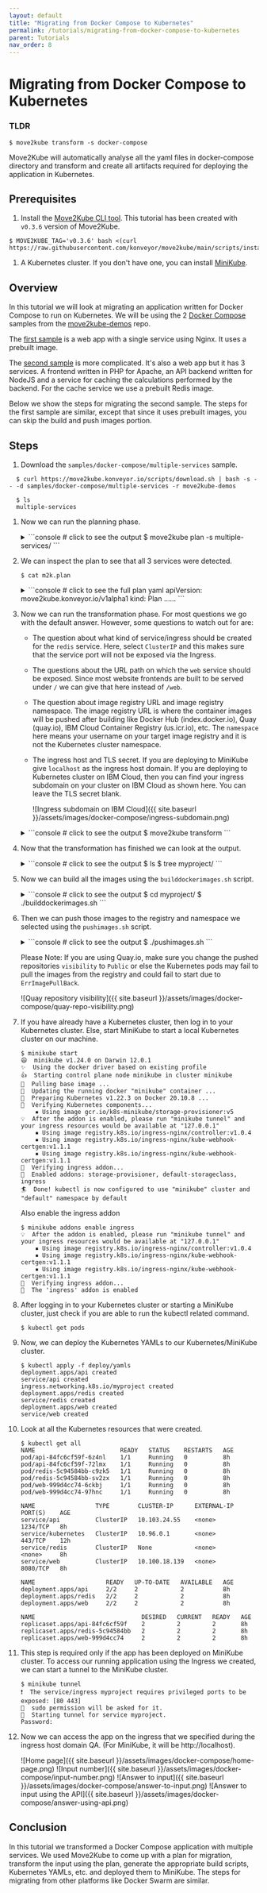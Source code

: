```yaml
---
layout: default
title: "Migrating from Docker Compose to Kubernetes"
permalink: /tutorials/migrating-from-docker-compose-to-kubernetes
parent: Tutorials
nav_order: 8
---
```


# Migrating from Docker Compose to Kubernetes

### TLDR

```console
$ move2kube transform -s docker-compose
```

Move2Kube will automatically analyse all the yaml files in docker-compose directory and transform and create all artifacts required for deploying the application in Kubernetes.

## Prerequisites
1. Install the [Move2Kube CLI tool](https://move2kube.konveyor.io/installation/cli). This tutorial has been created with `v0.3.6` version of Move2Kube.

```console
$ MOVE2KUBE_TAG='v0.3.6' bash <(curl https://raw.githubusercontent.com/konveyor/move2kube/main/scripts/install.sh)
```

1. A Kubernetes cluster. If you don't have one, you can install [MiniKube](https://minikube.sigs.k8s.io/docs/start/).

## Overview

In this tutorial we will look at migrating an application written for Docker Compose to run on Kubernetes. We will be using the 2 [Docker Compose](https://github.com/konveyor/move2kube-demos/tree/main/samples/docker-compose) samples from the [move2kube-demos](https://github.com/konveyor/move2kube-demos) repo.

The [first sample](https://github.com/konveyor/move2kube-demos/tree/main/samples/docker-compose/single-service) is a web app with a single service using Nginx. It uses a prebuilt image.

The [second sample](https://github.com/konveyor/move2kube-demos/tree/main/samples/docker-compose/multiple-services) is more complicated. It's also a web app but it has 3 services. A frontend written in PHP for Apache, an API backend written for NodeJS and a service for caching the calculations performed by the backend. For the cache service we use a prebuilt Redis image.

Below we show the steps for migrating the second sample. The steps for the first sample are similar, except that since it uses prebuilt images, you can skip the build and push images portion.

## Steps

1. Download the `samples/docker-compose/multiple-services` sample.

  ```console
    $ curl https://move2kube.konveyor.io/scripts/download.sh | bash -s -- -d samples/docker-compose/multiple-services -r move2kube-demos

    $ ls
    multiple-services
  ```

1. Now we can run the planning phase.
    <details markdown="block">
    <summary markdown="block">
    ```console
    # click to see the output
    $ move2kube plan -s multiple-services/
    ```
    </summary>
    ```console
    $ move2kube plan -s multiple-services/
    INFO[0000] Configuration loading done
    INFO[0000] Start planning
    INFO[0000] Planning started on the base directory
    INFO[0000] [CloudFoundry] Planning
    INFO[0000] [CloudFoundry] Done
    INFO[0000] [ComposeAnalyser] Planning
    INFO[0000] Identified 3 named services and 0 to-be-named services
    INFO[0000] [ComposeAnalyser] Done
    INFO[0000] [DockerfileDetector] Planning
    INFO[0000] Identified 1 named services and 1 to-be-named services
    INFO[0000] [DockerfileDetector] Done
    INFO[0000] [Base Directory] Identified 4 named services and 1 to-be-named services
    INFO[0000] Planning finished on the base directory
    INFO[0000] Planning started on its sub directories
    INFO[0000] Identified 1 named services and 0 to-be-named services in api
    INFO[0000] Identified 1 named services and 0 to-be-named services in web
    INFO[0000] Planning finished on its sub directories
    INFO[0000] [Directory Walk] Identified 4 named services and 2 to-be-named services
    INFO[0000] [Named Services] Identified 3 named services
    INFO[0000] Planning done
    INFO[0000] No of services identified : 3
    INFO[0000] Plan can be found at [/Users/user/Desktop/tutorial/m2k.plan]
    ```
    </details>

1. We can inspect the plan to see that all 3 services were detected.

    ```console
    $ cat m2k.plan 
    ```
    <details markdown="block">
    <summary markdown="block">
    ```console
    # click to see the full plan yaml
    apiVersion: move2kube.konveyor.io/v1alpha1
    kind: Plan
    ......
    ```
    </summary>
    ```yaml
    apiVersion: move2kube.konveyor.io/v1alpha1
    kind: Plan
    metadata:
      name: myproject
    spec:
      sourceDir: multiple-services
      services:
        api:
          - transformerName: ComposeAnalyser
            paths:
              DockerCompose:
                - docker-compose.yaml
              Dockerfile:
                - api/Dockerfile
              ServiceDirectories:
                - api
            configs:
              ComposeService:
                serviceName: api
          - transformerName: Nodejs-Dockerfile
            paths:
              ServiceDirectories:
                - api
          - transformerName: DockerfileDetector
            paths:
              Dockerfile:
                - api/Dockerfile
              ServiceDirectories:
                - api
        redis:
          - transformerName: ComposeAnalyser
            paths:
              DockerCompose:
                - docker-compose.yaml
            configs:
              ComposeService:
                serviceName: redis
        web:
          - transformerName: ComposeAnalyser
            paths:
              DockerCompose:
                - docker-compose.yaml
              Dockerfile:
                - web/Dockerfile
              ServiceDirectories:
                - web
            configs:
              ComposeService:
                serviceName: web
          - transformerName: DockerfileDetector
            paths:
              Dockerfile:
                - web/Dockerfile
              ServiceDirectories:
                - web
          - transformerName: PHP-Dockerfile
            paths:
              ServiceDirectories:
                - web
      transformers:
        ArgoCD: m2kassets/built-in/transformers/kubernetes/argocd/transformer.yaml
        Buildconfig: m2kassets/built-in/transformers/kubernetes/buildconfig/transformer.yaml
        CloudFoundry: m2kassets/built-in/transformers/cloudfoundry/transformer.yaml
        ClusterSelector: m2kassets/built-in/transformers/kubernetes/clusterselector/transformer.yaml
        ComposeAnalyser: m2kassets/built-in/transformers/compose/composeanalyser/transformer.yaml
        ComposeGenerator: m2kassets/built-in/transformers/compose/composegenerator/transformer.yaml
        ContainerImagesPushScriptGenerator: m2kassets/built-in/transformers/containerimagespushscript/transformer.yaml
        DockerfileDetector: m2kassets/built-in/transformers/dockerfile/dockerfiledetector/transformer.yaml
        DockerfileImageBuildScript: m2kassets/built-in/transformers/dockerfile/dockerimagebuildscript/transformer.yaml
        DockerfileParser: m2kassets/built-in/transformers/dockerfile/dockerfileparser/transformer.yaml
        DotNetCore-Dockerfile: m2kassets/built-in/transformers/dockerfilegenerator/dotnetcore/transformer.yaml
        EarAnalyser: m2kassets/built-in/transformers/dockerfilegenerator/java/earanalyser/transformer.yaml
        EarRouter: m2kassets/built-in/transformers/dockerfilegenerator/java/earrouter/transformer.yaml
        Golang-Dockerfile: m2kassets/built-in/transformers/dockerfilegenerator/golang/transformer.yaml
        Gradle: m2kassets/built-in/transformers/dockerfilegenerator/java/gradle/transformer.yaml
        Jar: m2kassets/built-in/transformers/dockerfilegenerator/java/jar/transformer.yaml
        Jboss: m2kassets/built-in/transformers/dockerfilegenerator/java/jboss/transformer.yaml
        Knative: m2kassets/built-in/transformers/kubernetes/knative/transformer.yaml
        Kubernetes: m2kassets/built-in/transformers/kubernetes/kubernetes/transformer.yaml
        KubernetesVersionChanger: m2kassets/built-in/transformers/kubernetes/kubernetesversionchanger/transformer.yaml
        Liberty: m2kassets/built-in/transformers/dockerfilegenerator/java/liberty/transformer.yaml
        Maven: m2kassets/built-in/transformers/dockerfilegenerator/java/maven/transformer.yaml
        Nodejs-Dockerfile: m2kassets/built-in/transformers/dockerfilegenerator/nodejs/transformer.yaml
        PHP-Dockerfile: m2kassets/built-in/transformers/dockerfilegenerator/php/transformer.yaml
        Parameterizer: m2kassets/built-in/transformers/kubernetes/parameterizer/transformer.yaml
        Python-Dockerfile: m2kassets/built-in/transformers/dockerfilegenerator/python/transformer.yaml
        ReadMeGenerator: m2kassets/built-in/transformers/readmegenerator/transformer.yaml
        Ruby-Dockerfile: m2kassets/built-in/transformers/dockerfilegenerator/ruby/transformer.yaml
        Rust-Dockerfile: m2kassets/built-in/transformers/dockerfilegenerator/rust/transformer.yaml
        Tekton: m2kassets/built-in/transformers/kubernetes/tekton/transformer.yaml
        Tomcat: m2kassets/built-in/transformers/dockerfilegenerator/java/tomcat/transformer.yaml
        WarAnalyser: m2kassets/built-in/transformers/dockerfilegenerator/java/waranalyser/transformer.yaml
        WarRouter: m2kassets/built-in/transformers/dockerfilegenerator/java/warrouter/transformer.yaml
        WinConsoleApp-Dockerfile: m2kassets/built-in/transformers/dockerfilegenerator/windows/winconsole/transformer.yaml
        WinSLWebApp-Dockerfile: m2kassets/built-in/transformers/dockerfilegenerator/windows/winsilverlightweb/transformer.yaml
        WinWebApp-Dockerfile: m2kassets/built-in/transformers/dockerfilegenerator/windows/winweb/transformer.yaml
        ZuulAnalyser: m2kassets/built-in/transformers/dockerfilegenerator/java/zuul/transformer.yaml
    ```
    </details>

1. Now we can run the transformation phase. For most questions we go with the default answer. However, some questions to watch out for are:
    - The question about what kind of service/ingress should be created for the `redis` service. Here, select `ClusterIP` and this makes sure that the service port will not be exposed via the Ingress.
    - The questions about the URL path on which the `web` service should be exposed. Since most website frontends are built to be served under `/` we can give that here instead of `/web`.
    - The question about image registry URL and image registry namespace. The image registry URL is where the container images will be pushed after building like Docker Hub (index.docker.io), Quay (quay.io), IBM Cloud Container Registry (us.icr.io), etc. The `namespace` here means your username on your target image registry and it is not the Kubernetes cluster namespace.
    - The ingress host and TLS secret. If you are deploying to MiniKube give `localhost` as the ingress host domain. If you are deploying to Kubernetes cluster on IBM Cloud, then you can find your ingress subdomain on your cluster on IBM Cloud as shown here. You can leave the TLS secret blank.

      ![Ingress subdomain on IBM Cloud]({{ site.baseurl }}/assets/images/docker-compose/ingress-subdomain.png)

    <details markdown="block">
    <summary markdown="block">
    ```console
    # click to see the output
    $ move2kube transform
    ```
    </summary>
    ```console
    $ move2kube transform
    INFO[0000] Detected a plan file at path /Users/user/Desktop/tutorial/m2k.plan. Will transform using this plan.
    ? Select all transformer types that you are interested in:
    ID: move2kube.transformers.types
    Hints:
    - Services that don't support any of the transformer types you are interested in will be ignored.

     ArgoCD, Buildconfig, CloudFoundry, ClusterSelector, ComposeAnalyser, ComposeGenerator, ContainerImagesPushScriptGenerator, DockerfileDetector, DockerfileImageBuildScript, DockerfileParser, DotNetCore-Dockerfile, EarAnalyser, EarRouter, Golang-Dockerfile, Gradle, Jar, Jboss, Knative, Kubernetes, KubernetesVersionChanger, Liberty, Maven, Nodejs-Dockerfile, PHP-Dockerfile, Parameterizer, Python-Dockerfile, ReadMeGenerator, Ruby-Dockerfile, Rust-Dockerfile, Tekton, Tomcat, WarAnalyser, WarRouter, WinConsoleApp-Dockerfile, WinSLWebApp-Dockerfile, WinWebApp-Dockerfile, ZuulAnalyser
    ? Select all services that are needed:
    ID: move2kube.services.[].enable
    Hints:
    - The services unselected here will be ignored.

     api, redis, web
    INFO[0133] Iteration 1
    INFO[0133] Iteration 2 - 3 artifacts to process
    INFO[0133] Transformer ComposeAnalyser processing 3 artifacts
    INFO[0133] Transformer ZuulAnalyser processing 2 artifacts
    INFO[0133] Transformer ZuulAnalyser Done
    INFO[0133] Transformer ComposeAnalyser Done
    INFO[0133] Created 2 pathMappings and 4 artifacts. Total Path Mappings : 2. Total Artifacts : 3.
    INFO[0133] Iteration 3 - 4 artifacts to process
    INFO[0133] Transformer ClusterSelector processing 2 artifacts
    ? Choose the cluster type:
    ID: move2kube.target.clustertype
    Hints:
    - Choose the cluster type you would like to target

     Kubernetes
    INFO[0179] Transformer ClusterSelector Done
    INFO[0179] Transformer ArgoCD processing 2 artifacts
    ? What kind of service/ingress should be created for the service redis's 6379 port?
    ID: move2kube.services."redis"."6379".servicetype
    Hints:
    - Choose Ingress if you want a ingress/route resource to be created

     ClusterIP
    ? What kind of service/ingress should be created for the service api's 1234 port?
    ID: move2kube.services."api"."1234".servicetype
    Hints:
    - Choose Ingress if you want a ingress/route resource to be created

     Ingress
    ? Specify the ingress path to expose the service api's 1234 port on?
    ID: move2kube.services."api"."1234".urlpath
    Hints:
    - Leave out leading / to use first part as subdomain

    /api
    ? What kind of service/ingress should be created for the service web's 8080 port?
    ID: move2kube.services."web"."8080".servicetype
    Hints:
    - Choose Ingress if you want a ingress/route resource to be created

     Ingress
    ? Specify the ingress path to expose the service web's 8080 port on?
    ID: move2kube.services."web"."8080".urlpath
    Hints:
    - Leave out leading / to use first part as subdomain

    /
    ? Provide the minimum number of replicas each service should have
    ID: move2kube.minreplicas
    Hints:
    - If the value is 0 pods won't be started by default

     2
    ? Enter the URL of the image registry :
    ID: move2kube.target.imageregistry.url
    Hints:
    - You can always change it later by changing the yamls.

     quay.io
    ? Enter the namespace where the new images should be pushed :
    ID: move2kube.target.imageregistry.namespace
    Hints:
    - Ex : myproject

     move2kube
    ? [quay.io] What type of container registry login do you want to use?
    ID: move2kube.target.imageregistry.logintype
    Hints:
    - Docker login from config mode, will use the default config from your local machine.

     No authentication
    INFO[1487] Transformer ArgoCD Done
    INFO[1487] Transformer ClusterSelector processing 2 artifacts
    INFO[1487] Transformer ClusterSelector Done
    INFO[1487] Transformer Buildconfig processing 2 artifacts
    INFO[1487] Transformer Buildconfig Done
    INFO[1487] Transformer ComposeGenerator processing 2 artifacts
    INFO[1487] Transformer ComposeGenerator Done
    INFO[1487] Transformer DockerfileImageBuildScript processing 3 artifacts
    ? Select the container runtime to use :
    ID: move2kube.containerruntime
    Hints:
    - The container runtime selected will be used in the scripts

    docker
    INFO[1492] Transformer DockerfileImageBuildScript Done
    INFO[1492] Transformer ClusterSelector processing 2 artifacts
    INFO[1492] Transformer ClusterSelector Done
    INFO[1492] Transformer Knative processing 2 artifacts
    INFO[1492] Transformer Knative Done
    INFO[1492] Transformer ClusterSelector processing 2 artifacts
    INFO[1492] Transformer ClusterSelector Done
    INFO[1492] Transformer Kubernetes processing 2 artifacts
    ? Provide the ingress host domain
    ID: move2kube.target.ingress.host
    Hints:
    - Ingress host domain is part of service URL

    localhost
    ? Provide the TLS secret for ingress
    ID: move2kube.target.ingress.tls
    Hints:
    - Leave empty to use http


    INFO[1499] Transformer Kubernetes Done
    INFO[1499] Transformer ClusterSelector processing 2 artifacts
    INFO[1499] Transformer ClusterSelector Done
    INFO[1499] Transformer Tekton processing 2 artifacts
    INFO[1499] Transformer Tekton Done
    INFO[1499] Created 33 pathMappings and 11 artifacts. Total Path Mappings : 35. Total Artifacts : 7.
    INFO[1499] Iteration 4 - 11 artifacts to process
    INFO[1499] Transformer ContainerImagesPushScriptGenerator processing 2 artifacts
    INFO[1499] Transformer ContainerImagesPushScriptGenerator Done
    INFO[1499] Transformer Parameterizer processing 5 artifacts
    INFO[1499] Transformer Parameterizer Done
    INFO[1499] Transformer ReadMeGenerator processing 5 artifacts
    INFO[1500] Transformer ReadMeGenerator Done
    INFO[1500] Created 17 pathMappings and 1 artifacts. Total Path Mappings : 52. Total Artifacts : 18.
    INFO[1500] Iteration 5 - 1 artifacts to process
    INFO[1500] Transformer ReadMeGenerator processing 2 artifacts
    INFO[1500] Transformer ReadMeGenerator Done
    INFO[1500] Transformation done
    INFO[1500] Transformed target artifacts can be found at [/Users/user/Desktop/tutorial/myproject].
    ```
    </details>

1. Now that the transformation has finished we can look at the output.

    <details markdown="block">
    <summary markdown="block">
    ```console
    # click to see the output
    $ ls
    $ tree myproject/
    ```
    </summary>
    ```console
    $ ls
    docker-compose		m2k.plan		m2kqacache.yaml		myproject docker-compose.zip	m2kconfig.yaml		multiple-services
    $ tree myproject/
    myproject/
    ├── Readme.md
    ├── deploy
    │   ├── cicd
    │   │   ├── argocd
    │   │   │   └── myproject-deploy-application.yaml
    │   │   ├── argocd-parameterized
    │   │   │   ├── helm-chart
    │   │   │   │   └── myproject
    │   │   │   │       ├── Chart.yaml
    │   │   │   │       └── templates
    │   │   │   │           └── myproject-deploy-application.yaml
    │   │   │   ├── kustomize
    │   │   │   │   └── base
    │   │   │   │       ├── kustomization.yaml
    │   │   │   │       └── myproject-deploy-application.yaml
    │   │   │   └── openshift-template
    │   │   │       └── template.yaml
    │   │   ├── tekton
    │   │   │   ├── myproject-clone-build-push-pipeline.yaml
    │   │   │   ├── myproject-clone-push-serviceaccount.yaml
    │   │   │   ├── myproject-git-event-triggerbinding.yaml
    │   │   │   ├── myproject-git-repo-eventlistener.yaml
    │   │   │   ├── myproject-image-registry-secret.yaml
    │   │   │   ├── myproject-ingress.yaml
    │   │   │   ├── myproject-run-clone-build-push-triggertemplate.yaml
    │   │   │   ├── myproject-tekton-triggers-admin-role.yaml
    │   │   │   ├── myproject-tekton-triggers-admin-rolebinding.yaml
    │   │   │   └── myproject-tekton-triggers-admin-serviceaccount.yaml
    │   │   └── tekton-parameterized
    │   │       ├── helm-chart
    │   │       │   └── myproject
    │   │       │       ├── Chart.yaml
    │   │       │       └── templates
    │   │       │           ├── myproject-clone-build-push-pipeline.yaml
    │   │       │           ├── myproject-clone-push-serviceaccount.yaml
    │   │       │           ├── myproject-git-event-triggerbinding.yaml
    │   │       │           ├── myproject-git-repo-eventlistener.yaml
    │   │       │           ├── myproject-image-registry-secret.yaml
    │   │       │           ├── myproject-ingress.yaml
    │   │       │           ├── myproject-run-clone-build-push-triggertemplate.yaml
    │   │       │           ├── myproject-tekton-triggers-admin-role.yaml
    │   │       │           ├── myproject-tekton-triggers-admin-rolebinding.yaml
    │   │       │           └── myproject-tekton-triggers-admin-serviceaccount.yaml
    │   │       ├── kustomize
    │   │       │   └── base
    │   │       │       ├── kustomization.yaml
    │   │       │       ├── myproject-clone-build-push-pipeline.yaml
    │   │       │       ├── myproject-clone-push-serviceaccount.yaml
    │   │       │       ├── myproject-git-event-triggerbinding.yaml
    │   │       │       ├── myproject-git-repo-eventlistener.yaml
    │   │       │       ├── myproject-image-registry-secret.yaml
    │   │       │       ├── myproject-ingress.yaml
    │   │       │       ├── myproject-run-clone-build-push-triggertemplate.yaml
    │   │       │       ├── myproject-tekton-triggers-admin-role.yaml
    │   │       │       ├── myproject-tekton-triggers-admin-rolebinding.yaml
    │   │       │       └── myproject-tekton-triggers-admin-serviceaccount.yaml
    │   │       └── openshift-template
    │   │           └── template.yaml
    │   ├── compose
    │   │   └── docker-compose.yaml
    │   ├── knative
    │   │   ├── api-service.yaml
    │   │   ├── redis-service.yaml
    │   │   └── web-service.yaml
    │   ├── knative-parameterized
    │   │   ├── helm-chart
    │   │   │   └── myproject
    │   │   │       ├── Chart.yaml
    │   │   │       └── templates
    │   │   │           ├── api-service.yaml
    │   │   │           ├── redis-service.yaml
    │   │   │           └── web-service.yaml
    │   │   ├── kustomize
    │   │   │   └── base
    │   │   │       ├── api-service.yaml
    │   │   │       ├── kustomization.yaml
    │   │   │       ├── redis-service.yaml
    │   │   │       └── web-service.yaml
    │   │   └── openshift-template
    │   │       └── template.yaml
    │   ├── yamls
    │   │   ├── api-deployment.yaml
    │   │   ├── api-service.yaml
    │   │   ├── myproject-ingress.yaml
    │   │   ├── redis-deployment.yaml
    │   │   ├── redis-service.yaml
    │   │   ├── web-deployment.yaml
    │   │   └── web-service.yaml
    │   └── yamls-parameterized
    │       ├── helm-chart
    │       │   └── myproject
    │       │       ├── Chart.yaml
    │       │       ├── templates
    │       │       │   ├── api-deployment.yaml
    │       │       │   ├── api-service.yaml
    │       │       │   ├── myproject-ingress.yaml
    │       │       │   ├── redis-deployment.yaml
    │       │       │   ├── redis-service.yaml
    │       │       │   ├── web-deployment.yaml
    │       │       │   └── web-service.yaml
    │       │       ├── values-dev.yaml
    │       │       ├── values-prod.yaml
    │       │       └── values-staging.yaml
    │       ├── kustomize
    │       │   ├── base
    │       │   │   ├── api-deployment.yaml
    │       │   │   ├── api-service.yaml
    │       │   │   ├── kustomization.yaml
    │       │   │   ├── myproject-ingress.yaml
    │       │   │   ├── redis-deployment.yaml
    │       │   │   ├── redis-service.yaml
    │       │   │   ├── web-deployment.yaml
    │       │   │   └── web-service.yaml
    │       │   └── overlays
    │       │       ├── dev
    │       │       │   ├── apps-v1-deployment-api.yaml
    │       │       │   ├── apps-v1-deployment-redis.yaml
    │       │       │   ├── apps-v1-deployment-web.yaml
    │       │       │   └── kustomization.yaml
    │       │       ├── prod
    │       │       │   ├── apps-v1-deployment-api.yaml
    │       │       │   ├── apps-v1-deployment-redis.yaml
    │       │       │   ├── apps-v1-deployment-web.yaml
    │       │       │   └── kustomization.yaml
    │       │       └── staging
    │       │           ├── apps-v1-deployment-api.yaml
    │       │           ├── apps-v1-deployment-redis.yaml
    │       │           ├── apps-v1-deployment-web.yaml
    │       │           └── kustomization.yaml
    │       └── openshift-template
    │           ├── parameters-dev.yaml
    │           ├── parameters-prod.yaml
    │           ├── parameters-staging.yaml
    │           └── template.yaml
    ├── scripts
    │   ├── builddockerimages.bat
    │   ├── builddockerimages.sh
    │   ├── pushimages.bat
    │   └── pushimages.sh
    └── source
        ├── api
        │   ├── Dockerfile
        │   ├── index.js
        │   ├── package-lock.json
        │   └── package.json
        ├── docker-compose.yaml
        └── web
            ├── Dockerfile
            ├── fib.php
            └── index.php

    43 directories, 107 files
    ```
    </details>
    Inside the `scripts` directory we see some helpful scripts that Move2Kube has generated to help us build and push the container images we need.

1. Now we can build all the images using the `builddockerimages.sh` script.

    <details markdown="block">
    <summary markdown="block">
    ```console
    # click to see the output
    $ cd myproject/
    $ ./builddockerimages.sh 
    ```
    </summary>
    ```console
    $ ./builddockerimages.sh 
    [+] Building 4.3s (10/10) FINISHED                                                                                                                                
     => [internal] load build definition from Dockerfile                                                                                                         0.0s
     => => transferring dockerfile: 133B                                                                                                                         0.0s
     => [internal] load .dockerignore                                                                                                                            0.0s
     => => transferring context: 2B                                                                                                                              0.0s
     => [internal] load metadata for docker.io/library/node:14                                                                                                   2.5s
     => [auth] library/node:pull token for registry-1.docker.io                                                                                                  0.0s
     => [internal] load build context                                                                                                                            0.0s
     => => transferring context: 3.69kB                                                                                                                          0.0s
     => [1/4] FROM docker.io/library/node:14@sha256:e5c6aac226819f88d6431a56f502972d323d052b1b6108094ba7e6b07154a542                                             0.0s
     => CACHED [2/4] WORKDIR /app                                                                                                                                0.0s
     => [3/4] COPY . .                                                                                                                                           0.0s
     => [4/4] RUN npm install                                                                                                                                    1.5s
     => exporting to image                                                                                                                                       0.1s
     => => exporting layers                                                                                                                                      0.0s
     => => writing image sha256:d5a8e3d3f05592f6edefe5df286c31c2327dbde4ad3d5832fc059f1a9381157a                                                                 0.0s 
     => => naming to docker.io/library/fibonacci-api:latest                                                                                                      0.0s

    Use 'docker scan' to run Snyk tests against images to find vulnerabilities and learn how to fix them
    /Users/user/Desktop/tutorial/myproject
    [+] Building 2.5s (8/8) FINISHED                                                                                                                                  
     => [internal] load build definition from Dockerfile                                                                                                         0.0s
     => => transferring dockerfile: 82B                                                                                                                          0.0s
     => [internal] load .dockerignore                                                                                                                            0.0s
     => => transferring context: 2B                                                                                                                              0.0s
     => [internal] load metadata for docker.io/library/php:7-apache                                                                                              2.2s
     => [auth] library/php:pull token for registry-1.docker.io                                                                                                   0.0s
     => [internal] load build context                                                                                                                            0.0s
     => => transferring context: 1.51kB                                                                                                                          0.0s
     => CACHED [1/2] FROM docker.io/library/php:7-apache@sha256:729ad01c7d8e10fd992a6d4f3eb05dce3fb69bdf5c4fb4a9de4be4f4f5ae4dcc                                 0.0s
     => [2/2] COPY . /var/www/html/                                                                                                                              0.0s
     => exporting to image                                                                                                                                       0.0s
     => => exporting layers                                                                                                                                      0.0s
     => => writing image sha256:f5d91c6d96de3f8bb4c2c5d8bf6cde84985b7ee29d00ad21fad07e05cbe5ddca                                                                 0.0s
     => => naming to docker.io/library/fibonacci-web:latest                                                                                                      0.0s

    Use 'docker scan' to run Snyk tests against images to find vulnerabilities and learn how to fix them
    /Users/user/Desktop/tutorial/myproject
    done
    ```
    </details>

1. Then we can push those images to the registry and namespace we selected using the `pushimages.sh` script.

    <details markdown="block">
    <summary markdown="block">
    ```console
    # click to see the output
    $ ./pushimages.sh
    ```
    </summary>
    ```console
    $ ./pushimages.sh
    The push refers to repository [quay.io/move2kube/fibonacci-web]
    29db8d44d6a6: Pushed
    10dfb82106c4: Layer already exists
    7446d340e7f8: Layer already exists
    55d40777afe6: Layer already exists
    56543a169be6: Layer already exists
    b299cffd87cb: Layer already exists
    23946094ff3f: Layer already exists
    6c39776a30a0: Layer already exists
    564928686313: Layer already exists
    6e4300c6b758: Layer already exists
    ee0ca96d307e: Layer already exists
    0fdfbbf7aebd: Layer already exists
    2a3138346faa: Layer already exists
    2edcec3590a4: Layer already exists
    latest: digest: sha256:b34a669c75afda3dd4b8d5ef264a6f818cb394bb147d754d6e1a8699798a4c70 size: 3242
    The push refers to repository [quay.io/move2kube/fibonacci-api]
    aef80d5c2943: Pushed
    4471bdef8049: Pushed
    5825d126ab35: Layer already exists
    d48d998e8307: Layer already exists
    1f95b68fc83b: Layer already exists
    c1a45f6975fa: Layer already exists
    be099ea57c79: Layer already exists
    2b2dfe091b20: Layer already exists
    df74cf750cc8: Layer already exists
    75a95a2ddc29: Layer already exists
    e8fb9c1faa8f: Layer already exists
    9d1a9278f26b: Layer already exists
    latest: digest: sha256:521be8d409c29414274c912600dc7606b7db591f69abb2fbfb5e402ccb547878 size: 2840
    ```
    </details>

    Please Note: If you are using Quay.io, make sure you change the pushed repositories `visibility` to `Public` or else the Kubernetes pods may fail to pull the images from the registry and could fail to start due to `ErrImagePullBack`.

      ![Quay repository visibility]({{ site.baseurl }}/assets/images/docker-compose/quay-repo-visibility.png)

1. If you have already have a Kubernetes cluster, then log in to your Kubernetes cluster. Else, start MiniKube to start a local Kubernetes cluster on our machine.

    ```console
    $ minikube start
    😄  minikube v1.24.0 on Darwin 12.0.1
    ✨  Using the docker driver based on existing profile
    👍  Starting control plane node minikube in cluster minikube
    🚜  Pulling base image ...
    🏃  Updating the running docker "minikube" container ...
    🐳  Preparing Kubernetes v1.22.3 on Docker 20.10.8 ...
    🔎  Verifying Kubernetes components...
        ▪ Using image gcr.io/k8s-minikube/storage-provisioner:v5
    💡  After the addon is enabled, please run "minikube tunnel" and your ingress resources would be available at "127.0.0.1"
        ▪ Using image registry.k8s.io/ingress-nginx/controller:v1.0.4
        ▪ Using image registry.k8s.io/ingress-nginx/kube-webhook-certgen:v1.1.1
        ▪ Using image registry.k8s.io/ingress-nginx/kube-webhook-certgen:v1.1.1
    🔎  Verifying ingress addon...
    🌟  Enabled addons: storage-provisioner, default-storageclass, ingress
    🏄  Done! kubectl is now configured to use "minikube" cluster and "default" namespace by default
    ```

    Also enable the ingress addon
    ```console
    $ minikube addons enable ingress
    💡  After the addon is enabled, please run "minikube tunnel" and your ingress resources would be available at "127.0.0.1"
        ▪ Using image registry.k8s.io/ingress-nginx/controller:v1.0.4
        ▪ Using image registry.k8s.io/ingress-nginx/kube-webhook-certgen:v1.1.1
        ▪ Using image registry.k8s.io/ingress-nginx/kube-webhook-certgen:v1.1.1
    🔎  Verifying ingress addon...
    🌟  The 'ingress' addon is enabled
    ```

1. After logging in to your Kubernetes cluster or starting a MiniKube cluster, just check if you are able to run the kubectl related command.
    ```console
    $ kubectl get pods
    ```

1. Now, we can deploy the Kubernetes YAMLs to our Kubernetes/MiniKube cluster.

    ```console
    $ kubectl apply -f deploy/yamls
    deployment.apps/api created
    service/api created
    ingress.networking.k8s.io/myproject created
    deployment.apps/redis created
    service/redis created
    deployment.apps/web created
    service/web created
    ```

1. Look at all the Kubernetes resources that were created.

    ```console
    $ kubectl get all
    NAME                        READY   STATUS    RESTARTS   AGE
    pod/api-84fc6cf59f-6z4nl    1/1     Running   0          8h
    pod/api-84fc6cf59f-72lmx    1/1     Running   0          8h
    pod/redis-5c94584bb-c9zk5   1/1     Running   0          8h
    pod/redis-5c94584bb-sv2zx   1/1     Running   0          8h
    pod/web-999d4cc74-6ckbj     1/1     Running   0          8h
    pod/web-999d4cc74-97hnc     1/1     Running   0          8h

    NAME                 TYPE        CLUSTER-IP      EXTERNAL-IP   PORT(S)    AGE
    service/api          ClusterIP   10.103.24.55    <none>        1234/TCP   8h
    service/kubernetes   ClusterIP   10.96.0.1       <none>        443/TCP    12h
    service/redis        ClusterIP   None            <none>        <none>     8h
    service/web          ClusterIP   10.100.18.139   <none>        8080/TCP   8h

    NAME                    READY   UP-TO-DATE   AVAILABLE   AGE
    deployment.apps/api     2/2     2            2           8h
    deployment.apps/redis   2/2     2            2           8h
    deployment.apps/web     2/2     2            2           8h

    NAME                              DESIRED   CURRENT   READY   AGE
    replicaset.apps/api-84fc6cf59f    2         2         2       8h
    replicaset.apps/redis-5c94584bb   2         2         2       8h
    replicaset.apps/web-999d4cc74     2         2         2       8h
    ```

1. This step is required only if the app has been deployed on MiniKube cluster. To access our running application using the Ingress we created, we can start a tunnel to the MiniKube cluster.

    ```console
    $ minikube tunnel
    ❗  The service/ingress myproject requires privileged ports to be exposed: [80 443]
    🔑  sudo permission will be asked for it.
    🏃  Starting tunnel for service myproject.
    Password:
    ```

1. Now we can access the app on the ingress that we specified during the ingress host domain QA. (For MiniKube, it will be http://localhost).

    ![Home page]({{ site.baseurl }}/assets/images/docker-compose/home-page.png)
    ![Input number]({{ site.baseurl }}/assets/images/docker-compose/input-number.png)
    ![Answer to input]({{ site.baseurl }}/assets/images/docker-compose/answer-to-input.png)
    ![Answer to input using the API]({{ site.baseurl }}/assets/images/docker-compose/answer-using-api.png)

## Conclusion

  In this tutorial we transformed a Docker Compose application with multiple services. We used Move2Kube to come up with a plan for migration, transform the input using the plan, generate the appropriate build scripts, Kubernetes YAMLs, etc. and deployed them to MiniKube. The steps for migrating from other platforms like Docker Swarm are similar.
